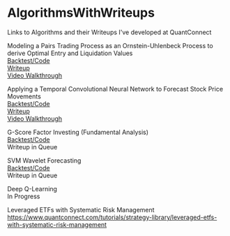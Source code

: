 # AlgorithmsWithWriteups
Links to Algorithms and their Writeups I've developed at QuantConnect
  
Modeling a Pairs Trading Process as an Ornstein-Uhlenbeck Process to derive Optimal Entry and Liquidation Values  
[Backtest/Code](https://www.quantconnect.com/terminal/processCache/?request=embedded_backtest_14b6c6614134b8af76818387e9e74232.html)  
[Writeup](https://www.quantconnect.com/tutorials/strategy-library/optimal-pairs-trading)  
[Video Walkthrough](https://www.youtube.com/watch?v=RFj8SPuZ43Y) 
  
Applying a Temporal Convolutional Neural Network to Forecast Stock Price Movements  
[Backtest/Code](https://www.quantconnect.com/terminal/processCache/?request=embedded_backtest_9791a5615cd7ab78c4c70c12e8157014.html)  
[Writeup](https://www.quantconnect.com/tutorials/strategy-library/forecasting-stock-prices-using-a-temporal-cnn-model)  
[Video Walkthrough](https://www.youtube.com/watch?v=yYPhOFfstLY)  
  
G-Score Factor Investing (Fundamental Analysis)  
[Backtest/Code](https://www.quantconnect.com/terminal/processCache/?request=embedded_backtest_a4ddf109c4ac44f27fd8567b5ba053be.html)  
Writeup in Queue
  
SVM Wavelet Forecasting   
[Backtest/Code](https://www.quantconnect.com/terminal/processCache/?request=embedded_backtest_c5da749bbf6d7b5dee1fa5509d6ad8e5.html)  
Writeup in Queue  

Deep Q-Learning   
In Progress  
   
Leveraged ETFs with Systematic Risk Management  
https://www.quantconnect.com/tutorials/strategy-library/leveraged-etfs-with-systematic-risk-management  

